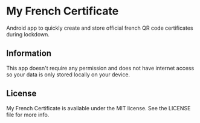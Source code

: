 # My French Certificate

Android app to quickly create and store official french QR code certificates during lockdown.

## Information

This app doesn't require any permission and does not have internet access so your data is only stored locally on your device.

## License

My French Certificate is available under the MIT license. See the LICENSE file for more info.